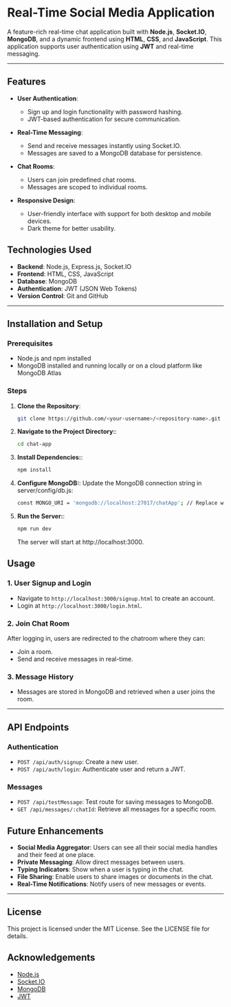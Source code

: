 # Real-Time Social Media Application

A feature-rich real-time chat application built with **Node.js**, **Socket.IO**, **MongoDB**, and a dynamic frontend using **HTML**, **CSS**, and **JavaScript**. This application supports user authentication using **JWT**  and real-time messaging.

---

## Features

- **User Authentication**:
  - Sign up and login functionality with password hashing.
  - JWT-based authentication for secure communication.

- **Real-Time Messaging**:
  - Send and receive messages instantly using Socket.IO.
  - Messages are saved to a MongoDB database for persistence.

- **Chat Rooms**:
  - Users can join predefined chat rooms.
  - Messages are scoped to individual rooms.

- **Responsive Design**:
  - User-friendly interface with support for both desktop and mobile devices.
  - Dark theme for better usability.




## Technologies Used

- **Backend**: Node.js, Express.js, Socket.IO
- **Frontend**: HTML, CSS, JavaScript
- **Database**: MongoDB
- **Authentication**: JWT (JSON Web Tokens)
- **Version Control**: Git and GitHub

---

## Installation and Setup

### Prerequisites

- Node.js and npm installed
- MongoDB installed and running locally or on a cloud platform like MongoDB Atlas

### Steps

1. **Clone the Repository**:
   ```bash
   git clone https://github.com/<your-username>/<repository-name>.git
   ```
2. **Navigate to the Project Directory:**:
   ```bash
   cd chat-app
   ```
3. **Install Dependencies:**:
   ```bash
   npm install
   ```
4. **Configure MongoDB:**:
   Update the MongoDB connection string in server/config/db.js:
   ```bash
   const MONGO_URI = 'mongodb://localhost:27017/chatApp'; // Replace with your MongoDB URI
   ```
5. **Run the Server:**:
   ```bash
   npm run dev
   ```
   The server will start at http://localhost:3000.


## Usage

### 1. User Signup and Login
- Navigate to `http://localhost:3000/signup.html` to create an account.
- Login at `http://localhost:3000/login.html`.

### 2. Join Chat Room
After logging in, users are redirected to the chatroom where they can:
- Join a room.
- Send and receive messages in real-time.

### 3. Message History
- Messages are stored in MongoDB and retrieved when a user joins the room.

---

## API Endpoints

### Authentication
- `POST /api/auth/signup`: Create a new user.
- `POST /api/auth/login`: Authenticate user and return a JWT.

### Messages
- `POST /api/testMessage`: Test route for saving messages to MongoDB.
- `GET /api/messages/:chatId`: Retrieve all messages for a specific room.



## Future Enhancements

- **Social Media Aggregator**: Users can see all their social media handles and their feed at one place.
- **Private Messaging**: Allow direct messages between users.
- **Typing Indicators**: Show when a user is typing in the chat.
- **File Sharing**: Enable users to share images or documents in the chat.
- **Real-Time Notifications**: Notify users of new messages or events.

---

## License

This project is licensed under the MIT License. See the LICENSE file for details.

## Acknowledgements

- [Node.js](https://nodejs.org/)
- [Socket.IO](https://socket.io/)
- [MongoDB](https://www.mongodb.com/)
- [JWT](https://jwt.io/)


   



